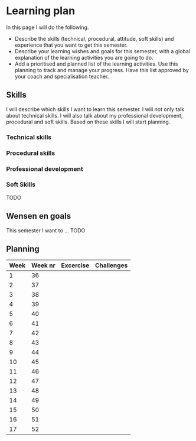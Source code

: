 # Learning plan

In this page I will do the following.

- Describe the skills (technical, procedural, attitude, soft skills) and experience that you want to get this semester.
- Describe your learning wishes and goals for this semester, with a global explanation of the learning activities you are going to do.
- Add a prioritised and planned list of the learning activities. Use this planning to track and manage your progress. Have this list approved by your coach and specialisation teacher.

## Skills

I will describe which skills I want to learn this semester. I will not only talk about technical skills. I will also talk about my professional development, procedural and soft skills. Based on these skills I will start planning.

### Technical skills

<!-- Dit semester wil ik dieper in gaan op security aspecten die we al gehad hebben bij software engineering. Daar worden deze onderwerpen vaak kort aan gestipt en is er geen tijd om er echt goed op in te gaan. Verder wil ik diep ingaan op cryptografie omdat dit een onderwerp is wat mij erg interessant lijkt en iets is waar ik al langer mee bezig wil gaan. Als laaste wil ik ook leren reverse engineren omdat ik denk dat je veel kan leren van de aanpak en fouten van anderen. -->

### Procedural skills

<!-- De procedurele vaardigheden waar ik dit semester aan wil werken zijn het rapporteren en security testing. Aan het rapporteren moet ik werken omdat dit voor mij met mijn dyslectie een lastig onderwerp blijft. Security testing is een nieuw onderwerp voor mij en daarom zal ik daar ook aan moeten werken. -->

### Professional development

<!-- Ik wil dit semester er voor zorgen dat ik meer uit ga van security by design. De veiligheid van internet gerelateerde items wordt een steeds groter topic in de media en wordt hierdoor steeds belangrijk voor bedrijven en overheden. Hierdoor verwacht ik dat werkgevers steeds meer gaan verlangen naar het ontwerpen met de veiligheid als eerste gedachten. -->

### Soft Skills

TODO

## Wensen en goals

This semester I want to ...
TODO

## Planning

| Week | Week nr | Excercise | Challenges |
|------|---------|-----------|------------|
| 1    | 36      |           |            |
| 2    | 37      |           |            |
| 3    | 38      |           |            |
| 4    | 39      |           |            |
| 5    | 40      |           |            |
| 6    | 41      |           |            |
| 7    | 42      |           |            |
| 8    | 43      |           |            |
| 9    | 44      |           |            |
| 10   | 45      |           |            |
| 11   | 46      |           |            |
| 12   | 47      |           |            |
| 13   | 48      |           |            |
| 14   | 49      |           |            |
| 15   | 50      |           |            |
| 16   | 51      |           |            |
| 17   | 52      |           |            |
